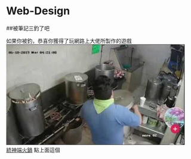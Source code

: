 # Web-Design

##被筆記三釣了吧

如果你被釣，恭喜你獲得了玩網路上大佬所製作的遊戲<br>
![THE 釣](preview.jpg "火鍋")  
[統神端火鍋](https://github.com/rogeraabbccdd/AsiaGodTone-Hotpot-Game.git)
點上面這個
